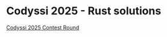 # Codyssi 2025 - Rust solutions

[Codyssi 2025 Contest Round](https://www.codyssi.com/challenge_set_2)
